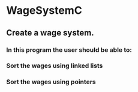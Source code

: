 # WageSystemC
## Create a wage system.
### In this program the user should be able to:
### Sort the wages using linked lists
### Sort the wages using pointers
